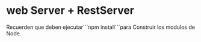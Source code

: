 # web Server + RestServer

Recuerden que deben ejecutar´´´npm install´´´para Construir los modulos de Node.